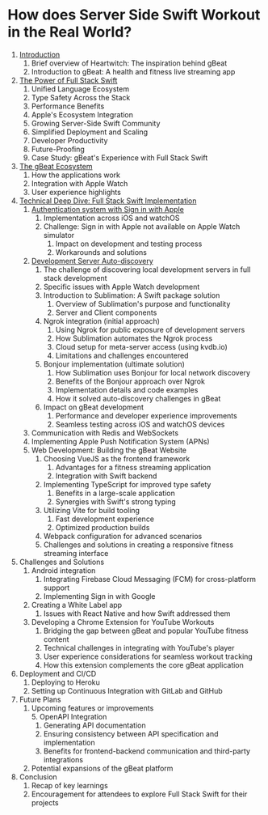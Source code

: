 # How does Server Side Swift Workout in the Real World?
1. [Introduction](docs/01-introduction.md)
   1. Brief overview of Heartwitch: The inspiration behind gBeat
   2. Introduction to gBeat: A health and fitness live streaming app
2. [The Power of Full Stack Swift](docs/02-full-stack-swift.md)
   1. Unified Language Ecosystem
   2. Type Safety Across the Stack
   3. Performance Benefits
   4. Apple's Ecosystem Integration
   5. Growing Server-Side Swift Community
   6. Simplified Deployment and Scaling
   7. Developer Productivity
   8. Future-Proofing
   9. Case Study: gBeat's Experience with Full Stack Swift
3. [The gBeat Ecosystem](docs/03-gbeat.md)
   1. How the applications work
   2. Integration with Apple Watch
   3. User experience highlights
4. [Technical Deep Dive: Full Stack Swift Implementation](docs/04-technology)
   1. [Authentication system with Sign in with Apple](docs/04-technology/01-authentication.md)
	  1. Implementation across iOS and watchOS
	  2. Challenge: Sign in with Apple not available on Apple Watch simulator
		 1. Impact on development and testing process
		 2. Workarounds and solutions
   2. [Development Server Auto-discovery](docs/04-technology/02-sublimation.md)   
      1. The challenge of discovering local development servers in full stack development
      2. Specific issues with Apple Watch development
      3. Introduction to Sublimation: A Swift package solution
         1. Overview of Sublimation's purpose and functionality
         2. Server and Client components
      4. Ngrok integration (initial approach)
         1. Using Ngrok for public exposure of development servers
         2. How Sublimation automates the Ngrok process
         3. Cloud setup for meta-server access (using kvdb.io)
         4. Limitations and challenges encountered
      5. Bonjour implementation (ultimate solution)
         1. How Sublimation uses Bonjour for local network discovery
         2. Benefits of the Bonjour approach over Ngrok
         3. Implementation details and code examples
         4. How it solved auto-discovery challenges in gBeat
      6. Impact on gBeat development
         1. Performance and developer experience improvements
         2. Seamless testing across iOS and watchOS devices
   3. Communication with Redis and WebSockets
   4. Implementing Apple Push Notification System (APNs)
   5. Web Development: Building the gBeat Website
	  1. Choosing VueJS as the frontend framework
		 1. Advantages for a fitness streaming application
		 2. Integration with Swift backend
	  2. Implementing TypeScript for improved type safety
		 1. Benefits in a large-scale application
		 2. Synergies with Swift's strong typing
	  3. Utilizing Vite for build tooling
		 1. Fast development experience
		 2. Optimized production builds
	  4. Webpack configuration for advanced scenarios
	  5. Challenges and solutions in creating a responsive fitness streaming interface
5. Challenges and Solutions
   1. Android integration
	  1. Integrating Firebase Cloud Messaging (FCM) for cross-platform support
	  2. Implementing Sign in with Google
   2. Creating a White Label app
	  1. Issues with React Native and how Swift addressed them
   3. Developing a Chrome Extension for YouTube Workouts
	  1. Bridging the gap between gBeat and popular YouTube fitness content
	  2. Technical challenges in integrating with YouTube's player
	  3. User experience considerations for seamless workout tracking
	  4. How this extension complements the core gBeat application
6. Deployment and CI/CD
   1. Deploying to Heroku
   2. Setting up Continuous Integration with GitLab and GitHub
7. Future Plans
   1. Upcoming features or improvements      
      5. OpenAPI Integration
        1. Generating API documentation
        2. Ensuring consistency between API specification and implementation
        3. Benefits for frontend-backend communication and third-party integrations
   2. Potential expansions of the gBeat platform
8. Conclusion
   1. Recap of key learnings
   2. Encouragement for attendees to explore Full Stack Swift for their projects